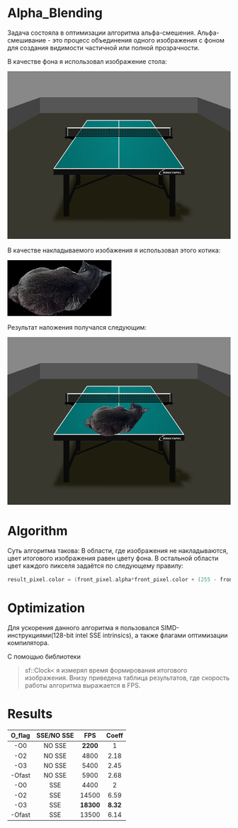 # Alpha_Blending

Задача состояла в оптимизации алгоритма альфа-смешения. Альфа-смешивание - это процесс объединения одного изображения с фоном для создания видимости частичной или полной прозрачности.

В качестве фона я использовал изображение стола:

![Table](img/Table.bmp)

В качестве накладываемого изобажения я использовал этого котика:

![Cat](img/AskhatCat.bmp)

Результат наложения получался следующим:

![result](img/result_example.bmp)

# Algorithm

Суть алгоритма такова: В области, где изображения не накладываются, цвет итогового изображения равен цвету фона. В остальной области цвет каждого пикселя задаётся по следующему правилу:

~~~C++
result_pixel.color = (front_pixel.alpha*front_pixel.color + (255 - front_pixel.alpha)*back_pixel.color)/255
~~~

# Optimization 

Для ускорения данного алгоритма я пользовался SIMD-инструкциями(128-bit intel SSE intrinsics), а также флагами оптимизации компилятора.

С помощью библиотеки 
>sf::Clock<
я измерял время формирования итогового изображения. Внизу приведена таблица результатов, где скорость работы алгоритма выражается в FPS.

# Results

| O_flag | SSE/NO SSE  |  FPS   |  Coeff |
| :----: |  :--------: | :----: | :----: |
|  -O0   |    NO SSE   | **2200** |  1     |
|  -O2   |    NO SSE   | 4800  |  2.18  |
|  -O3   |    NO SSE   | 5400  |  2.45  |
| -Ofast |    NO SSE   | 5900  |  2.68  |
|  -O0   |     SSE     | 4400  |  2  |
|  -O2   |     SSE     | 14500 |  6.59  |
|  -O3   |     SSE     | **18300**  |  **8.32**   |
| -Ofast |     SSE     | 13500 |  6.14  |
